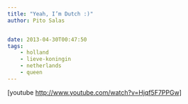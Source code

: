 ```yaml
---
title: "Yeah, I’m Dutch :)"
author: Pito Salas


date: 2013-04-30T00:47:50
tags:
    - holland
    - lieve-koningin
    - netherlands
    - queen
---
```




[youtube http://www.youtube.com/watch?v=Hjqf5F7PPGw]



